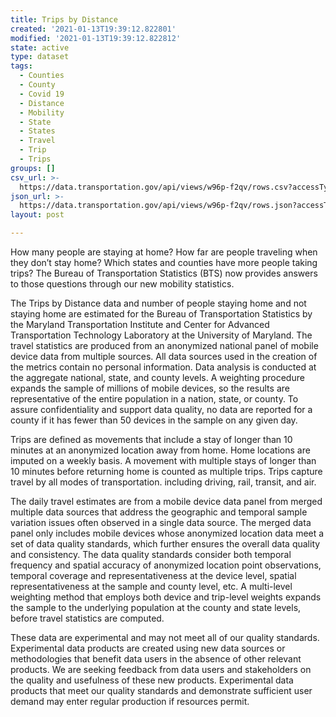 ```yaml
---
title: Trips by Distance
created: '2021-01-13T19:39:12.822801'
modified: '2021-01-13T19:39:12.822812'
state: active
type: dataset
tags:
  - Counties
  - County
  - Covid 19
  - Distance
  - Mobility
  - State
  - States
  - Travel
  - Trip
  - Trips
groups: []
csv_url: >-
  https://data.transportation.gov/api/views/w96p-f2qv/rows.csv?accessType=DOWNLOAD
json_url: >-
  https://data.transportation.gov/api/views/w96p-f2qv/rows.json?accessType=DOWNLOAD
layout: post

---
```

How many people are staying at home? How far are people traveling when they don’t stay home? Which states and counties have more people taking trips? The Bureau of Transportation Statistics (BTS) now provides answers to those questions through our new mobility statistics.

The Trips by Distance data and number of people staying home and not staying home are estimated for the Bureau of Transportation Statistics by the Maryland Transportation Institute and Center for Advanced Transportation Technology Laboratory at the University of Maryland. The travel statistics are produced from an anonymized national panel of mobile device data from multiple sources. All data sources used in the creation of the metrics contain no personal information. Data analysis is conducted at the aggregate national, state, and county levels. A weighting procedure expands the sample of millions of mobile devices, so the results are representative of the entire population in a nation, state, or county. To assure confidentiality and support data quality, no data are reported for a county if it has fewer than 50 devices in the sample on any given day.

Trips are defined as movements that include a stay of longer than 10 minutes at an anonymized location away from home. Home locations are imputed on a weekly basis. A movement with multiple stays of longer than 10 minutes before returning home is counted as multiple trips. Trips capture travel by all modes of transportation. including driving, rail, transit, and air.

The daily travel estimates are from a mobile device data panel from merged multiple data sources that address the geographic and temporal sample variation issues often observed in a single data source. The merged data panel only includes mobile devices whose anonymized location data meet a set of data quality standards, which further ensures the overall data quality and consistency. The data quality standards consider both temporal frequency and spatial accuracy of anonymized location point observations, temporal coverage and representativeness at the device level, spatial representativeness at the sample and county level, etc. A multi-level weighting method that employs both device and trip-level weights expands the sample to the underlying population at the county and state levels, before travel statistics are computed.

These data are experimental and may not meet all of our quality standards.  Experimental data products are created using new data sources or methodologies that benefit data users in the absence of other relevant products. We are seeking feedback from data users and stakeholders on the quality and usefulness of these new products. Experimental data products that meet our quality standards and demonstrate sufficient user demand may enter regular production if resources permit.
